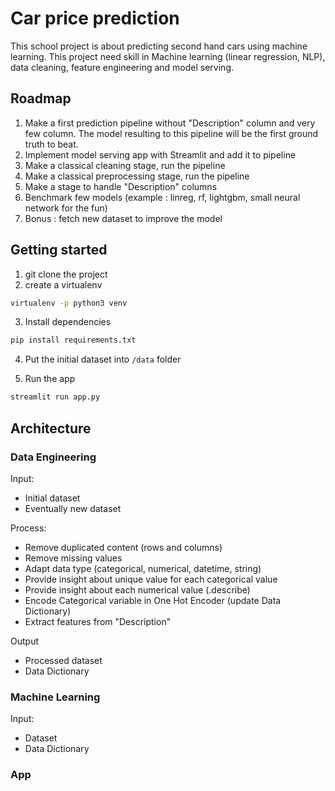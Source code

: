 # Car price prediction

This school project is about predicting second hand cars using machine learning.
This project need skill in Machine learning (linear regression, NLP), data cleaning, feature engineering and model serving.

## Roadmap
1. Make a first prediction pipeline without "Description" column and very few column. The model resulting to this pipeline will be the first ground truth to beat.
2. Implement model serving app with Streamlit and add it to pipeline
2. Make a classical cleaning stage, run the pipeline
3. Make a classical preprocessing stage, run the pipeline
4. Make a stage to handle "Description" columns
4. Benchmark few models (example : linreg, rf, lightgbm, small neural network for the fun)
5. Bonus : fetch new dataset to improve the model

## Getting started

1. git clone the project
2. create a virtualenv
```bash
virtualenv -p python3 venv
```
3. Install dependencies
```bash
pip install requirements.txt
```
4. Put the initial dataset into `/data` folder

5. Run the app
```bash
streamlit run app.py
```

## Architecture

### Data Engineering
Input:
- Initial dataset
- Eventually new  dataset 

Process:
- Remove duplicated content (rows and columns)
- Remove missing values
- Adapt data type (categorical, numerical, datetime, string)
- Provide insight about unique value for each categorical value
- Provide insight about each numerical value (.describe)
- Encode Categorical variable in One Hot Encoder (update Data Dictionary)
- Extract features from "Description"

Output
- Processed dataset
- Data Dictionary

### Machine Learning
Input:
- Dataset
- Data Dictionary

### App